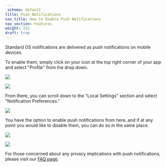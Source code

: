 ```yaml
---
_schema: default
title: Push Notifications
nav_title: How to Enable Push Notifications
nav_section: Features
weight: 222
draft: true
---
```

Standard OS notifications are delivered as push notifications on mobile devices.

To enable them, simply click on your icon at the top right corner of your app and select "Profile" from the drop down.

![](/uploads/1st.png)

![](/uploads/2nd.png)

From there, you can scroll down to the "Local Settings" section and select "Notification Preferences."

![](/uploads/3rd.png)

You have the option to enable push notifications from here, and if at any point you would like to disable them, you can do so in the same place.

![](/uploads/4th.png)

![](/uploads/5th.png)

For those concerned about any privacy implications with push notifications, please visit our [FAQ page](https://app.docs.diode.io/docs/faq/how-do-notifications-impact-privacy/#push-notifications).

&nbsp;